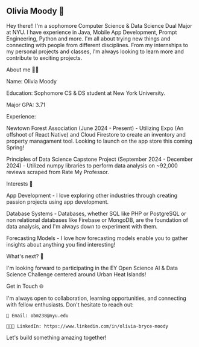 ## Olivia Moody 👋
Hey there!! I'm a sophomore Computer Science & Data Science Dual Major at NYU. I have experience in Java, Mobile App Development, Prompt Engineering, Python and more. I'm all about trying new things and connecting with people from different disciplines. From my internships to my personal projects and classes, I'm always looking to learn more and contribute to exciting projects.

About me 👨‍🦱

Name: Olivia Moody

Education: Sophomore CS & DS student at New York University.

Major GPA: 3.71

Experience:

Newtown Forest Association (June 2024 - Present) - Utilizing Expo (An offshoot of React Native) and Cloud Firestore to create an inventory and property managament tool. Looking to launch on the app store this coming Spring!

Principles of Data Science Capstone Project (September 2024 - December 2024) - Utilized numpy libraries to perform data analysis on ~92,000 reviews scraped from Rate My Professor. 


Interests 🥳

App Development - I love exploring other industries through creating passion projects using app development.

Database Systems - Databases, whether SQL like PHP or PostgreSQL or non relational databases like Firebase or MongoDB, are the foundation of data analysis, and I'm always down to experiment with them.

Forecasting Models - I love how forecasting models enable you to gather insights about anything you find interesting!

What's next? 🌱

I'm looking forward to participating in the EY Open Science AI & Data Science Challenge centered around Urban Heat Islands! 


Get in Touch 🌐

I'm always open to collaboration, learning opportunities, and connecting with fellow enthusiasts. Don't hesitate to reach out:

    📧 Email: obm238@nyu.edu
    
    👨🏼‍💻 LinkedIn: https://www.linkedin.com/in/olivia-bryce-moody
    
Let's build something amazing together!

<!--
**livmood/livmood** is a ✨ _special_ ✨ repository because its `README.md` (this file) appears on your GitHub profile.

Here are some ideas to get you started:

- 🔭 I’m currently working on ...
- 🌱 I’m currently learning ...
- 👯 I’m looking to collaborate on ...
- 🤔 I’m looking for help with ...
- 💬 Ask me about ...
- 📫 How to reach me: ...
- 😄 Pronouns: ...
- ⚡ Fun fact: ...
-->
